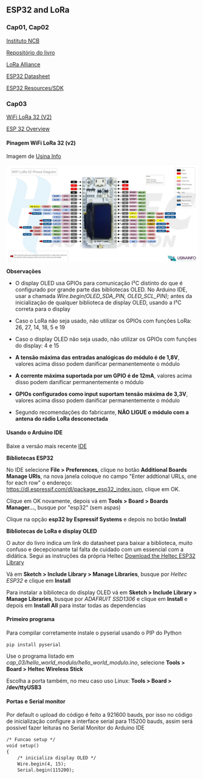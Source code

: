 ## ESP32 and LoRa


### Cap01, Cap02

[Instituto NCB](http://newtoncbraga.com.br)

[Repositório do livro](https://github.com/phfbertoleti/livro_projetos_esp32_LoRa)

[LoRa Alliance](https://lora-alliance.org/)

[ESP32 Datasheet](https://www.espressif.com/sites/default/files/documentation/esp32_datasheet_en.pdf)

[ESP32 Resources/SDK](https://www.espressif.com/en/products/hardware/esp32/resources)


### Cap03

[WiFi LoRa 32 (V2)](https://heltec.org/project/wifi-lora-32/)

[ESP 32 Overview](https://www.espressif.com/en/products/hardware/esp32/overview)

#### Pinagem WiFi LoRa 32 (v2)


Imagem de [Usina Info](https://www.usinainfo.com.br/blog/esp32-lora-wifi-sx1278/)

![pinagem](imgs/pinout.jpg)


**Observações**

* O display OLED usa GPIOs para comunicação I²C distinto do que é configurado por grande parte das
bibliotecas OLED. No Arduino IDE, usar a chamada *Wire.begin(OLED_SDA_PIN, OLED_SCL_PIN);* antes da 
inicialização de qualquer biblioteca de display OLED, usando a I²C correta para o display

* Caso o LoRa não seja usado, não utilizar os GPIOs com funções LoRa: 26, 27, 14, 18, 5 e 19
* Caso o display OLED não seja usado, não utilizar os GPIOs com funções do display: 4 e 15
* **A tensão máxima das entradas analógicas do módulo é de 1,8V**, valores acima disso podem danificar permanentemente o módulo
* **A corrente máxima suportada por um GPIO é de 12mA**, valores acima disso podem danificar permanentemente o módulo
* **GPIOs configurados como input suportam tensão máxima de 3,3V**, valores acima disso podem danificar permanentemente o módulo
* Segundo recomendações do fabricante, **NÃO LIGUE o módulo com a antena do rádio LoRa desconectada**

#### Usando o Arduino IDE

Baixe a versão mais recente [IDE](https://www.arduino.cc/en/main/software)

**Bibliotecas ESP32**

No IDE selecione **File > Preferences**, clique no botão **Additional Boards Manage URls**, na nova janela coloque no campo
"Enter addtional URLs, one for each row" o endereço: https://dl.espressif.com/dl/package_esp32_index.json, clique em OK.

Clique em OK novamente, depois vá em **Tools > Board > Boards Manager...**, busque por "esp32" (sem aspas)

Clique na opção **esp32 by Espressif Systems** e depois no botão **Install**


**Bibliotecas de LoRa e display OLED**

O autor do livro indica um link do datasheet para baixar a biblioteca, muito confuso e decepcionante tal falta de cuidado com 
um essencial com a didática. Segui as instruções da própria Heltec [Download the Heltec ESP32 Library](https://docs.heltec.cn/#/en/user_manual/how_to_install_esp32_Arduino?id=step2-download-the-heltec-esp32-library)


Vá em **Sketch > Include Library > Manage Libraries**, busque por *Heltec ESP32* e clique em **Install**


Para instalar a biblioteca do display OLED vá em **Sketch > Include Library > Manage Libraries**, busque por *ADAFRUIT SSD1306*
e clique em **Install** e depois em **Install All** para instar todas as dependencias

#### Primeiro programa

Para compilar corretamente  instale o pyserial usando o PIP do Python

```
pip install pyserial
```

Use o programa listado em *cap_03/hello_world_modulo/hello_world_modulo.ino*, selecione 
**Tools > Board > Heltec Wireless Stick**

Escolha a porta também, no meu caso uso Linux: **Tools > Board > /dev/ttyUSB3**


#### Portas e Serial monitor

Por default o upload do código é feito a 921600 bauds, por isso no código de inicialização 
configure a interface serial para 115200 bauds, assim será possivel fazer leituras no Serial Monitor do Arduino IDE

```
/* Funcao setup */
void setup() 
{
    /* inicializa display OLED */
    Wire.begin(4, 15);
    Serial.begin(115200);
```

